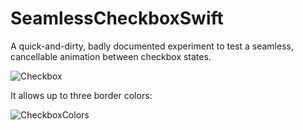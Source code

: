 # SeamlessCheckboxSwift

A quick-and-dirty, badly documented experiment to test a seamless, cancellable animation between checkbox states.

![Checkbox](https://user-images.githubusercontent.com/24377039/84311087-fc85e700-ab62-11ea-8834-47355379304a.gif)

It allows up to three border colors:

![CheckboxColors](https://user-images.githubusercontent.com/24377039/84311081-f7c13300-ab62-11ea-8a73-faf2b46e6747.gif)

